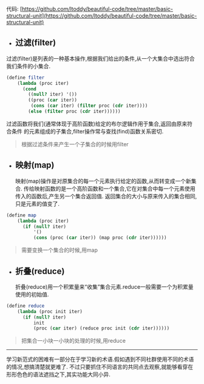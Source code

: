 代码: [https://github.com/ltoddy/beautiful-code/tree/master/basic-structural-unit](https://github.com/ltoddy/beautiful-code/tree/master/basic-structural-unit)

- ## 过滤(filter)

过滤(filter)是列表的一种基本操作,根据我们给出的条件,从一个大集合中选出符合我们条件的小集合.

```scheme
(define filter
    (lambda (proc iter)
      (cond
        ((null? iter) '())
        ((proc (car iter))
         (cons (car iter) (filter proc (cdr iter))))
        (else (filter proc (cdr iter))))))
```
过滤函数将我们(通常体现于高阶函数)给定的布尔逻辑作用于集合,返回由原来符合条件
的元素组成的子集合,filter操作常与查找(find)函数关系密切.


> 根据过滤条件来产生一个子集合的时候用filter

- ## 映射(map)

  映射(map)操作是对原集合的每一个元素执行给定的函数,从而转变成一个新集合.
  传给映射函数的是一个高阶函数和一个集合,它在对集合中每一个元素使用传入的函数后,产生另一个集合返回值.
  返回集合的大小与原来传入的集合相同,只是元素的值变了.

```scheme
(define map
    (lambda (proc iter)
      (if (null? iter)
          '()
          (cons (proc (car iter)) (map proc (cdr iter))))))
```

> 需要变换一个集合的时候,用map

- ## 折叠(reduce)

  折叠(reduce)用一个积累量来“收集”集合元素.reduce一般需要一个为积累量使用的初始值.

```scheme
(define reduce
    (lambda (proc init iter)
      (if (null? iter)
          init
          (proc (car iter) (reduce proc init (cdr iter))))))
```

> 把集合一小块一小块的处理的时候,用reduce

---------------

学习新范式的困难有一部分在于学习新的术语.假如遇到不同社群使用不同的术语的情况,想搞清楚就更难了.
不过只要抓住不同语言的共同点去观察,就能够看穿在形形色色的语法遮挡之下,其实功能大同小异.
